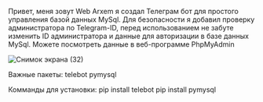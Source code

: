 Привет, меня зовут Web Arxem я создал Телеграм бот для простого управления базой данных MySql. Для безопасности я добавил проверку администратора по Telegram-ID, перед использованием не забуте изменить ID администратора и данные для авторизации в базе данных MySql. Можете посмотреть данные в веб-программе PhpMyAdmin

![Снимок экрана (32)](https://github.com/web-arxem/Telegram-MySql-Bot/assets/73872832/b5bdd749-88f8-49ad-bc40-96217c4c69ea)



Важные пакеты:
telebot
pymysql

Комманды для установки:
pip install telebot
pip install pymysql
